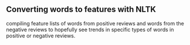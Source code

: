 
## Converting words to features with NLTK

compiling feature lists of words from positive reviews and words from the negative reviews to hopefully see trends in specific types of words in positive or negative reviews.
